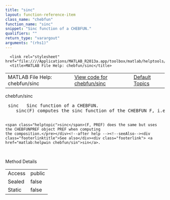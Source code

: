 ```yaml
---
title: "sinc"
layout: function-reference-item
class_name: "chebfun"
function_name: "sinc"
snippet: "Sinc function of a CHEBFUN."
qualifiers: ""
return_type: "varargout"
arguments: "(rhs1)"
---
```


<html>
   <head>
      <meta http-equiv="Content-Type" content="text/html; charset=utf-8">
   
      <link rel="stylesheet" href="file:////Applications/MATLAB_R2013a.app/toolbox/matlab/helptools/private/helpwin.css">
      <title>MATLAB File Help: chebfun/sinc</title>
   </head>
   <body>
      <!--Single-page help-->
      <table border="0" cellspacing="0" width="100%">
         <tr class="subheader">
            <td class="headertitle">MATLAB File Help: chebfun/sinc</td>
            <td class="subheader-left"><a href="matlab:edit chebfun/sinc">View code for chebfun/sinc</a></td>
            <td class="subheader-right"><a href="matlab:helpwin">Default Topics</a></td>
         </tr>
      </table>
      <div class="title">chebfun/sinc</div>
      <div class="helptext"><pre><!--helptext --> <span class="helptopic">sinc</span>   Sinc function of a CHEBFUN.
    <span class="helptopic">sinc</span>(F) computes the sinc function of the CHEBFUN F, i.e., sin(pi*F)/(pi*F).
 
    <span class="helptopic">sinc</span>(F, PREF) does the same but uses the CHEBFUNPREF object PREF when computing
    the composition.</pre></div><!--after help --><!--seeAlso--><div class="footerlinktitle">See also</div><div class="footerlink"> <a href="matlab:helpwin chebfun/sin">sin</a>.
</div>
      <!--Method-->
      <div class="sectiontitle">Method Details</div>
      <table class="class-details">
         <tr>
            <td class="class-detail-label">Access</td>
            <td>public</td>
         </tr>
         <tr>
            <td class="class-detail-label">Sealed</td>
            <td>false</td>
         </tr>
         <tr>
            <td class="class-detail-label">Static</td>
            <td>false</td>
         </tr>
      </table>
   </body>
</html>
